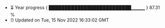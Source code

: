 - ⏳ Year progress { ██████████████████████████▁▁▁▁ } 87.31 %
- ⏰ Updated on Tue, 15 Nov 2022 16:33:02 GMT

